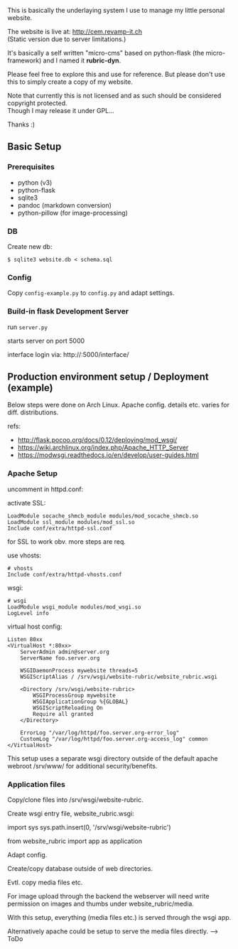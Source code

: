 This is basically the underlaying system I use to manage my little personal website.

The website is live at: <http://cem.revamp-it.ch>  
(Static version due to server limitations.)

It's basically a self written "micro-cms" based on python-flask (the micro-framework) and I named it __rubric-dyn__.

Please feel free to explore this and use for reference. But please don't use this to simply create a copy of my website.

Note that currently this is not licensed and as such should be considered copyright protected.  
Though I may release it under GPL...

Thanks :)

## Basic Setup

### Prerequisites

- python (v3)
- python-flask
- sqlite3
- pandoc (markdown conversion)
- python-pillow (for image-processing)

### DB

Create new db:

    $ sqlite3 website.db < schema.sql

### Config

Copy `config-example.py` to `config.py` and adapt settings.

### Build-in flask Development Server

run `server.py`

starts server on port 5000

interface login via: http://<host>:5000/interface/



## Production environment setup / Deployment (example)

Below steps were done on Arch Linux.
Apache config. details etc. varies for diff. distributions.

refs:

- http://flask.pocoo.org/docs/0.12/deploying/mod_wsgi/
- https://wiki.archlinux.org/index.php/Apache_HTTP_Server
- https://modwsgi.readthedocs.io/en/develop/user-guides.html

### Apache Setup

uncomment in httpd.conf:

activate SSL:

    LoadModule socache_shmcb_module modules/mod_socache_shmcb.so
    LoadModule ssl_module modules/mod_ssl.so
    Include conf/extra/httpd-ssl.conf

for SSL to work obv. more steps are req.

use vhosts:

    # vhosts
    Include conf/extra/httpd-vhosts.conf

wsgi:

    # wsgi
    LoadModule wsgi_module modules/mod_wsgi.so
    LogLevel info

virtual host config:

~~~
Listen 80xx
<VirtualHost *:80xx>
    ServerAdmin admin@server.org
    ServerName foo.server.org

    WSGIDaemonProcess mywebsite threads=5
    WSGIScriptAlias / /srv/wsgi/website-rubric/website_rubric.wsgi

    <Directory /srv/wsgi/website-rubric>
        WSGIProcessGroup mywebsite
        WSGIApplicationGroup %{GLOBAL}
        WSGIScriptReloading On
        Require all granted
    </Directory>

    ErrorLog "/var/log/httpd/foo.server.org-error_log"
    CustomLog "/var/log/httpd/foo.server.org-access_log" common
</VirtualHost>
~~~

This setup uses a separate wsgi directory outside of the default
apache webroot /srv/www/ for additional security/benefits.

### Application files

Copy/clone files into /srv/wsgi/website-rubric.

Create wsgi entry file, website_rubric.wsgi:

 import sys
 sys.path.insert(0, '/srv/wsgi/website-rubric')

 from website_rubric import app as application

Adapt config.

Create/copy database outside of web directories.

Evtl. copy media files etc.

For image upload through the backend the webserver will need write
permission on images and thumbs under website_rubric/media.

With this setup, everything (media files etc.) is served through the wsgi app.

Alternatively apache could be setup to serve the media files directly. --> ToDo
